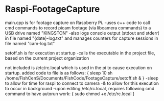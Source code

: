 # Raspi-FootageCapture

main.cpp is for footage capture on Raspberry Pi.
 -uses c++ code to call cmd commands to record picam footage (via libcamera commands) to a USB drive named "KINGSTON"
 -also logs console output (stdout and stderr) in file named "{date}-log.txt" and manages counters for capture sessions in file named "cam-log.txt"

setoff.sh is for execution at startup
 -calls the executable in the project file, based on the current project organization

not included is /etc/rc.local which is used in the pi to cause execution on startup. added code to file is as follows:
{
sleep 10
sh /home/FishCenS/Documents/FishCode/FootageCapture/setoff.sh &
}
 -sleep to allow for time for raspi to connect to camera
 -& to allow for this execution to occur in background
 -upon editing /etc/rc.local, requires following cmd command to have autorun work:
 {
 sudo chmod +x /etc/rc.local
 }
